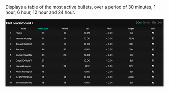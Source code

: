 

Displays a table of the most active bullets, over a period of 30 minutes, 1 hour, 6 hour, 12 hour and 24 hour.

![MintLearderboard inf](image_home/MintLeaderboard.png)